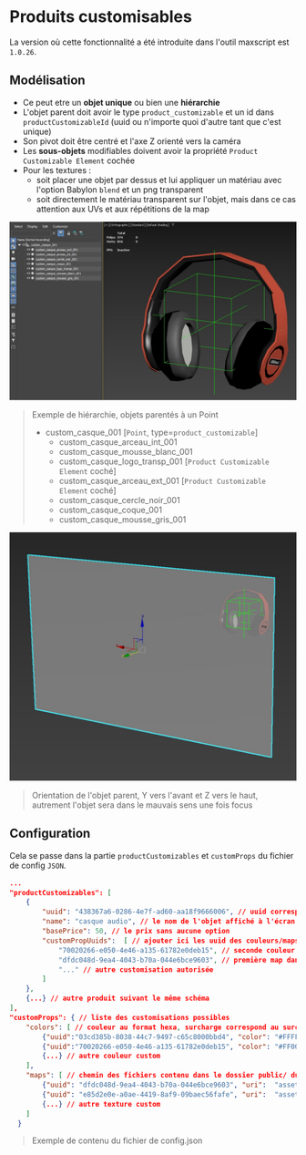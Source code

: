 # Produits customisables

La version où cette fonctionnalité a été introduite dans l'outil maxscript est `1.0.26`.

## Modélisation
- Ce peut etre un **objet unique** ou bien une **hiérarchie**
- L'objet parent doit avoir le type `product_customizable` et un id dans `productCustomizableId` (uuid ou n'importe quoi d'autre tant que c'est unique)
- Son pivot doit être centré et l'axe Z orienté vers la caméra
- Les **sous-objets** modifiables doivent avoir la propriété `Product Customizable Element` cochée
- Pour les textures :
    - soit placer une objet par dessus et lui appliquer un matériau avec l'option Babylon `blend` et un png transparent
    - soit directement le matériau transparent sur l'objet, mais dans ce cas attention aux UVs et aux répétitions de la map

![custom_product_correct](images/custom_product_correct.jpg)
> Exemple de hiérarchie, objets parentés à un Point
> - custom_casque_001  [`Point`, type=`product_customizable`]
>   - custom_casque_arceau_int_001
>   - custom_casque_mousse_blanc_001
>   - custom_casque_logo_transp_001 [`Product Customizable Element` coché]
>   - custom_casque_arceau_ext_001 [`Product Customizable Element` coché]
>   - custom_casque_cercle_noir_001
>   - custom_casque_coque_001
>   - custom_casque_mousse_gris_001

![custom_product_orientation](images/custom_product_orientation.jpg)
> Orientation de l'objet parent, Y vers l'avant et Z vers le haut, autrement l'objet sera dans le mauvais sens une fois focus

## Configuration
Cela se passe dans la partie `productCustomizables` et `customProps` du fichier de config `JSON`.

```json
...
"productCustomizables": [
    {
        "uuid": "438367a6-0286-4e7f-ad60-aa18f9666006", // uuid correspondant à celui indiqué dans 3ds
        "name": "casque audio", // le nom de l'objet affiché à l'écran
        "basePrice": 50, // le prix sans aucune option
        "customPropUuids":  [ // ajouter ici les uuid des couleurs/maps custom utilisables avec cet objet
            "70020266-e050-4e46-a135-61782e0deb15", // seconde couleur dans customProps
            "dfdc048d-9ea4-4043-b70a-044e6bce9603", // première map dans customProps
            "..." // autre customisation autorisée
        ]
    },
    {...} // autre produit suivant le même schéma
],
"customProps": { // liste des customisations possibles
    "colors": [ // couleur au format hexa, surcharge correspond au surcoût ajouté par l'option
        {"uuid":"03cd385b-8038-44c7-9497-c65c8000bbd4", "color": "#FFFFFF", "surcharge": 5},
        {"uuid":"70020266-e050-4e46-a135-61782e0deb15", "color": "#FF0000", "surcharge": 6},
        {...} // autre couleur custom
    ],
    "maps": [ // chemin des fichiers contenu dans le dossier public/ du repo
        {"uuid": "dfdc048d-9ea4-4043-b70a-044e6bce9603", "uri":  "assets/images/Arch31_045_ground.jpg", "surcharge": 20},
        {"uuid": "e85d2e0e-a0ae-4419-8af9-09baec56fafe", "uri":  "assets/images/BANDE.jpg", "surcharge": 21},
        {...} // autre texture custom
    ]
  }
``` 
> Exemple de contenu du fichier de config.json


